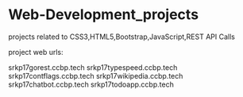 # Web-Development_projects

projects related to CSS3,HTML5,Bootstrap,JavaScript,REST API Calls

project web urls:

srkp17gorest.ccbp.tech
srkp17typespeed.ccbp.tech
srkp17contflags.ccbp.tech
srkp17wikipedia.ccbp.tech
srkp17chatbot.ccbp.tech
srkp17todoapp.ccbp.tech
